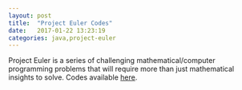 ```yaml
---
layout: post
title:  "Project Euler Codes"
date:   2017-01-22 13:23:19
categories: java,project-euler
---
```

Project Euler is a series of challenging mathematical/computer programming problems that will require more than just mathematical insights to solve. Codes available [here](https://github.com/nikhilnayak98/ProjectEuler).
